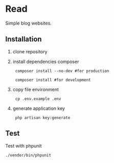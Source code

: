 # Read
Simple blog websites.

## Installation
1. clone repository
2. install dependencies composer

        composer install --no-dev #for production

        composer install #for development

3. copy file environment

        cp .env.example .env

4. generate application key

        php artisan key:generate

## Test
Test with phpunit

    ./vendor/bin/phpunit
